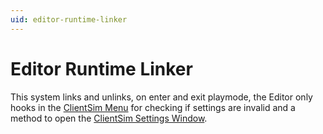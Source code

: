 ```yaml
---
uid: editor-runtime-linker
---
```


# Editor Runtime Linker

This system links and unlinks, on enter and exit playmode, the Editor only hooks in the [ClientSim Menu](xref:menu) for checking if settings are invalid and a method to open the [ClientSim Settings Window](xref:settingswindow).